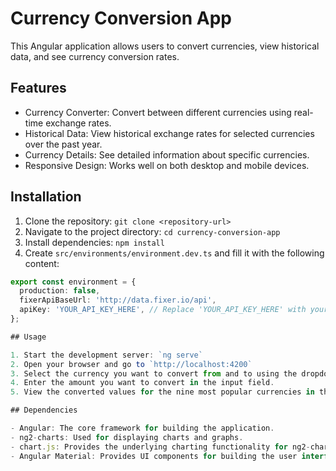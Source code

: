 # Currency Conversion App

This Angular application allows users to convert currencies, view historical data, and see currency conversion rates.

## Features

- Currency Converter: Convert between different currencies using real-time exchange rates.
- Historical Data: View historical exchange rates for selected currencies over the past year.
- Currency Details: See detailed information about specific currencies.
- Responsive Design: Works well on both desktop and mobile devices.

## Installation

1. Clone the repository: `git clone <repository-url>`
2. Navigate to the project directory: `cd currency-conversion-app`
3. Install dependencies: `npm install`
4. Create `src/environments/environment.dev.ts` and fill it with the following content:
```typescript
export const environment = {
  production: false,
  fixerApiBaseUrl: 'http://data.fixer.io/api',
  apiKey: 'YOUR_API_KEY_HERE', // Replace 'YOUR_API_KEY_HERE' with your actual Fixer API key
};

## Usage

1. Start the development server: `ng serve`
2. Open your browser and go to `http://localhost:4200`
3. Select the currency you want to convert from and to using the dropdown menus.
4. Enter the amount you want to convert in the input field.
5. View the converted values for the nine most popular currencies in the cards grid.

## Dependencies

- Angular: The core framework for building the application.
- ng2-charts: Used for displaying charts and graphs.
- chart.js: Provides the underlying charting functionality for ng2-charts.
- Angular Material: Provides UI components for building the user interface.
